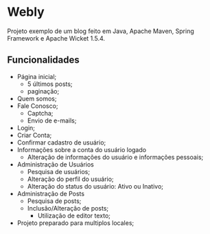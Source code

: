 Webly
=====

Projeto exemplo de um blog feito em Java, Apache Maven, Spring Framework e Apache Wicket 1.5.4.

Funcionalidades
---------------

* Página inicial;
	* 5 últimos posts;
	* paginação;
* Quem somos;
* Fale Conosco;
	* Captcha;
	* Envio de e-mails;
* Login;
* Criar Conta;
* Confirmar cadastro de usuário;
* Informações sobre a conta do usuário logado
	* Alteração de informações do usuário e informações pessoais;
* Administração de Usuários
	* Pesquisa de usuários;
	* Alteração do perfil do usuário;
	* Alteração do status do usuário: Ativo ou Inativo;
* Administração de Posts
	* Pesquisa de posts;
	* Inclusão/Alteração de posts;
		* Utilização de editor texto;
* Projeto preparado para multiplos locales;
